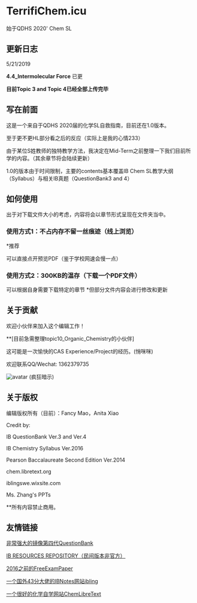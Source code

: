 # TerrifiChem.icu
始于QDHS 2020' Chem SL

## 更新日志

5/21/2019

**4.4_Intermolecular Force** 已更

**目前Topic 3 and Topic 4已经全部上传完毕**

## 写在前面

这是一个来自于QDHS 2020届的化学SL自救指南，目前还在1.0版本。

至于更不更HL部分看之后的反应（实际上是我的心情233）

由于某位S姓教师的独特教学方法，我决定在Mid-Term之前整理一下我们目前所学的内容。（其余章节将会陆续更新）

1.0的版本由于时间限制，主要的contents基本覆盖IB Chem SL教学大纲（Syllabus）与相关IB真题（QuestionBank3 and 4）

## 如何使用

出于对下载文件大小的考虑，内容将会以章节形式呈现在文件夹当中。

### 使用方式1：不占内存不留一丝痕迹（线上浏览）

*推荐

可以直接点开预览PDF（鉴于学校网速会慢一点）

### 使用方式2：300KB的温存（下载一个PDF文件）

可以根据自身需要下载特定的章节
*但部分文件内容会进行修改和更新

## 关于贡献
欢迎小伙伴来加入这个编辑工作！

**[目前急需整理topic10_Organic_Chemistry的小伙伴]

这可能是一次愉快的CAS Experience/Project的经历。(悄咪咪)

欢迎联系QQ/Wechat: 1362379735

![avatar](https://camo.githubusercontent.com/af66ed3ad2d9fd159b9f5fdc92ba0a1804cff642/68747470733a2f2f692e696d6775722e636f6d2f4766746846417a2e706e67)
(疯狂暗示)

## 关于版权

编辑版权所有（目前）：Fancy Mao，Anita Xiao

Credit by: 

IB QuestionBank Ver.3 and Ver.4

IB Chemistry Syllabus Ver.2016

Pearson Baccalaureate Second Edition Ver.2014

chem.libretext.org

iblingswe.wixsite.com

Ms. Zhang's PPTs

**所有内容禁止商用。

## 友情链接

[非常强大的镜像第四代QuestionBank](https://examsnap.io/IBQuestionBankV4/)

[IB RESOURCES REPOSITORY（民间版本非官方）](https://ibresources.github.io)

[2016之前的FreeExamPaper](https://freeexampapers.com/exam-papers/IB/)

[一个国外43分大佬的IBNotes网站ibling](https://iblingswe.wixsite.com/home?tdsourcetag=s_pctim_aiomsg)

[一个很好的化学自学网站ChemLibreText](https://chem.libretexts.org/)


